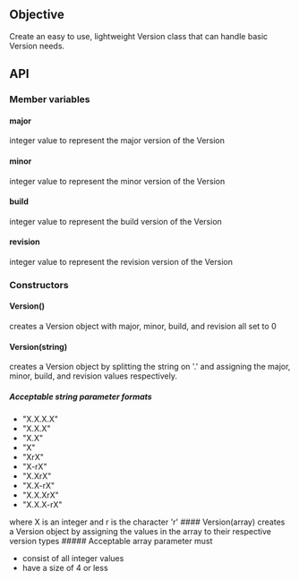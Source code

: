 ## Objective
Create an easy to use, lightweight Version class that can handle basic Version needs.

## API
### Member variables
#### major
integer value to represent the major version of the Version
#### minor
integer value to represent the minor version of the Version
#### build
integer value to represent the build version of the Version
#### revision
integer value to represent the revision version of the Version
### Constructors
#### Version()
creates a Version object with major, minor, build, and revision all set to 0
#### Version(string)
creates a Version object by splitting the string on '.' and assigning the
major, minor, build, and revision values respectively.
#####   Acceptable string parameter formats
  <ul>
    <li>"X.X.X.X"</li>
    <li>"X.X.X"</li>
    <li>"X.X"</li>
    <li>"X"</li>
    <li>"XrX"</li>
    <li>"X-rX"</li>
    <li>"X.XrX"</li>
    <li>"X.X-rX"</li>
    <li>"X.X.XrX"</li>
    <li>"X.X.X-rX"</li>
  </ul>
  where X is an integer and r is the character 'r'
#### Version(array)
creates a Version object by assigning the values in the array to their
respective version types
#####   Acceptable array parameter must
  <ul>
    <li>consist of all integer values</li>
    <li>have a size of 4 or less</li>
  </ul>
